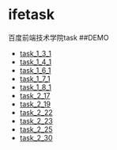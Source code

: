# ifetask
百度前端技术学院task
##DEMO
- [task_1_3_1](https://yinmazuo.github.io/ifetask/task1/task_1_3_1.html)
- [task_1_4_1](https://yinmazuo.github.io/ifetask/task1/task_1_4_1.html)
- [task_1_6_1](http://yinmazuo.github.io/ifetask/task1/task_1_6_1/task_1_6_1.html)
- [task_1_7_1](http://yinmazuo.github.io/ifetask/task1/task_1_7_1/task_1_7_1.html)
- [task_1_8_1](http://yinmazuo.github.io/ifetask/task1/task_1_8_1/task_1_8_1.html)
- [task_2_17](http://yinmazuo.github.io/ifetask/task2/task_2_17/task_2_17.html)
- [task_2_19](http://yinmazuo.github.io/ifetask/task2/task_2_19/task_2_19.html)
- [task_2_22](http://yinmazuo.github.io/ifetask/task2/task_2_22.html)
- [task_2_23](http://yinmazuo.github.io/ifetask/task2/task_2_23/task_2_23.html)
- [task_2_25](http://yinmazuo.github.io/ifetask/task2/task_2_25/task_2_25.html)
- [task_2_30](http://yinmazuo.github.io/ifetask/task2/task_2_30/task_2_30.html)
